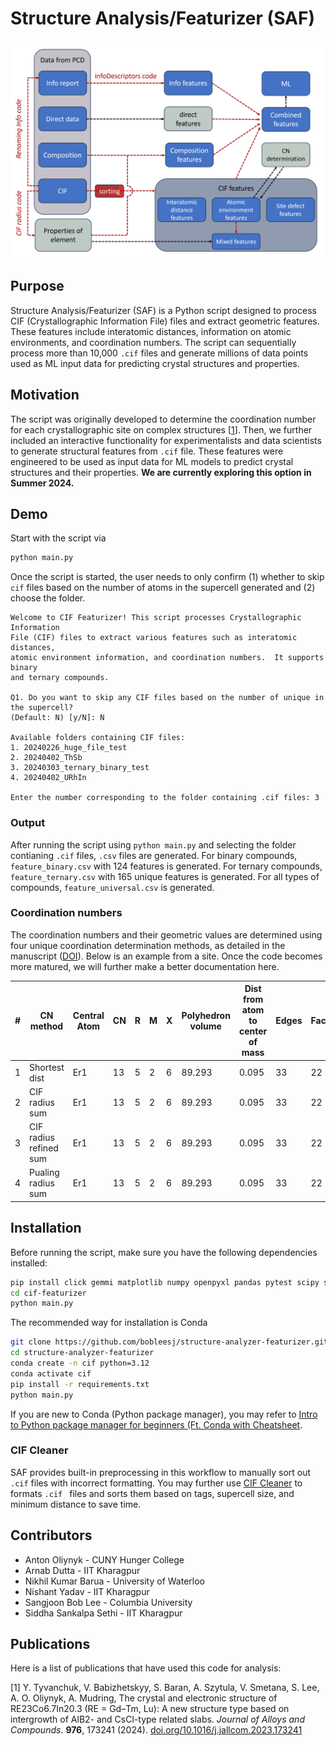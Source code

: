 # Structure Analysis/Featurizer (SAF)

![Feature Extraction Diagram](feature-extraction-diagram.png)

## Purpose

Structure Analysis/Featurizer (SAF) is a Python script designed to process CIF (Crystallographic Information File) files and extract geometric features. These features include interatomic distances, information on atomic environments, and coordination numbers. The script can sequentially process more than 10,000 `.cif` files and generate millions of data points used as ML input data for predicting crystal structures and properties.

## Motivation

The script was originally developed to determine the coordination number for each crystallographic site on complex structures [[1](#ref1)]. Then, we further included an interactive functionality for experimentalists and data scientists to generate structural  features from `.cif` file. These features were engineered to be used as input data for ML models to predict crystal structures and their properties. **We are currently exploring this option in Summer 2024.**

## Demo

Start with the script via

```bash
python main.py
```

Once the script is started, the user needs to only confirm (1) whether to skip `cif` files based on the number of atoms in the supercell generated and (2) choose the folder.

```text
Welcome to CIF Featurizer! This script processes Crystallographic Information
File (CIF) files to extract various features such as interatomic distances,
atomic environment information, and coordination numbers.  It supports binary
and ternary compounds.

Q1. Do you want to skip any CIF files based on the number of unique in the supercell?
(Default: N) [y/N]: N

Available folders containing CIF files:
1. 20240226_huge_file_test
2. 20240402_ThSb
3. 20240303_ternary_binary_test
4. 20240402_URhIn

Enter the number corresponding to the folder containing .cif files: 3
```

### Output

After running the script using `python main.py` and selecting the folder contianing `.cif` files, `.csv` files are generated. For binary compounds, `feature_binary.csv` with 124 features is generated. For ternary compounds, `feature_ternary.csv` with 165 unique features is generated. For all types of compounds,  `feature_universal.csv` is generated.

### Coordination numbers

The coordination numbers and their geometric values are determined using four unique coordination determination methods, as detailed in the manuscript  ([DOI](https://doi.org/10.1016/j.jallcom.2023.173241)). Below is an example from a site. Once the code becomes more matured, we will further make a better documentation here.

| #  | CN method                | Central Atom | CN | R | M | X | Polyhedron volume | Dist from atom to center of mass | Edges | Faces |
|----|--------------------------|--------------|----|---|---|---|------------------|---------------------------------|-------|-------|
| 1  | Shortest dist            | Er1          | 13 | 5 | 2 | 6 | 89.293           | 0.095                           | 33    | 22    |
| 2  | CIF radius sum           | Er1          | 13 | 5 | 2 | 6 | 89.293           | 0.095                           | 33    | 22    |
| 3  | CIF radius refined sum   | Er1          | 13 | 5 | 2 | 6 | 89.293           | 0.095                           | 33    | 22    |
| 4  | Pualing radius sum       | Er1          | 13 | 5 | 2 | 6 | 89.293           | 0.095                           | 33    | 22    |

## Installation

Before running the script, make sure you have the following dependencies installed:

```bash
pip install click gemmi matplotlib numpy openpyxl pandas pytest scipy sympy
cd cif-featurizer
python main.py
```

The recommended way for installation is Conda

```bash
git clone https://github.com/bobleesj/structure-analyzer-featurizer.git
cd structure-analyzer-featurizer
conda create -n cif python=3.12
conda activate cif
pip install -r requirements.txt
python main.py
```

If you are new to Conda (Python package manager), you may refer to [Intro to Python package manager for beginners (Ft. Conda with Cheatsheet](https://bobleesj.github.io/tutorial/2024/02/26/intro-to-python-package-manager.html).

### CIF Cleaner

SAF provides built-in preprocessing in this workflow to manually sort out `.cif` files with incorrect formatting. You may further use [CIF Cleaner](https://github.com/bobleesj/cif-cleaner/) to formats `.cif ` files and sorts them based on tags, supercell size, and minimum distance to save time.

## Contributors

- Anton Oliynyk - CUNY Hunger College
- Arnab Dutta - IIT Kharagpur
- Nikhil Kumar Barua - University of Waterloo
- Nishant Yadav - IIT Kharagpur
- Sangjoon Bob Lee - Columbia University
- Siddha Sankalpa Sethi - IIT Kharagpur

## Publications

Here is a list of publications that have used this code for analysis:

<span id="ref1"></span>
[1] Y. Tyvanchuk, V. Babizhetskyy, S. Baran, A. Szytula, V. Smetana, S. Lee, A. O. Oliynyk, A.
Mudring, The crystal and electronic structure of RE23Co6.7In20.3 (RE = Gd–Tm, Lu): A new structure type based on intergrowth of AlB2- and CsCl-type related slabs. *Journal of Alloys and Compounds*. **976**, 173241 (2024). [doi.org/10.1016/j.jallcom.2023.173241](https://doi.org/10.1016/j.jallcom.2023.173241)